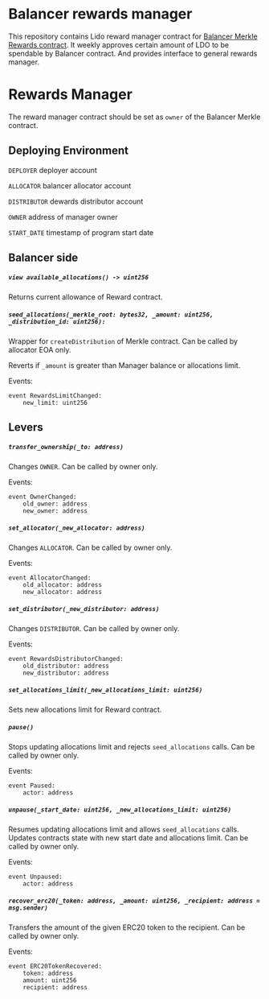 # Balancer rewards manager

This repository contains Lido reward manager contract for [Balancer Merkle Rewards contract](https://github.com/balancer-labs/balancer-v2-monorepo/blob/master/pkg/distributors/contracts/MerkleOrchard.sol).
It weekly approves certain amount of LDO to be spendable by Balancer contract. And provides interface to general rewards manager.

# Rewards Manager

The reward manager contract should be set as `owner` of the Balancer Merkle contract.

## Deploying Environment

`DEPLOYER` deployer account

`ALLOCATOR` balancer allocator account

`DISTRIBUTOR` dewards distributor account

`OWNER` address of manager owner

`START_DATE` timestamp of program start date

## Balancer side

##### `view available_allocations() -> uint256`

Returns current allowance of Reward contract.

##### `seed_allocations(_merkle_root: bytes32, _amount: uint256, _distribution_id: uint256):`

Wrapper for `createDistribution` of Merkle contract. 
Can be called by allocator EOA only.

Reverts if `_amount` is greater than Manager balance or allocations limit.

Events:

```vyper=
event RewardsLimitChanged:
    new_limit: uint256
```

## Levers

##### `transfer_ownership(_to: address)`

Changes `OWNER`. Can be called by owner only.

Events:

```vyper=
event OwnerChanged:
    old_owner: address
    new_owner: address
```


##### `set_allocator(_new_allocator: address)`

Changes `ALLOCATOR`. Can be called by owner only.

Events:

```vyper=
event AllocatorChanged:
    old_allocator: address
    new_allocator: address
```

##### `set_distributor(_new_distributor: address)`

Changes `DISTRIBUTOR`. Can be called by owner only.

Events:

```vyper=
event RewardsDistributorChanged:
    old_distributor: address
    new_distributor: address
```


##### `set_allocations_limit(_new_allocations_limit: uint256)`

Sets new allocations limit for Reward contract.


##### `pause()`

Stops updating allocations limit and rejects `seed_allocations` calls. Can be called by owner only.

Events:
```vyper=
event Paused:
    actor: address
```

##### `unpause(_start_date: uint256, _new_allocations_limit: uint256)`

Resumes updating allocations limit and allows `seed_allocations` calls.
Updates contracts state with new start date and allocations limit. Can be called by owner only.

Events:
```vyper=
event Unpaused:
    actor: address
```

##### `recover_erc20(_token: address, _amount: uint256, _recipient: address = msg.sender)`

Transfers the amount of the given ERC20 token to the recipient. Can be called by owner only.

Events:
```vyper=
event ERC20TokenRecovered:
    token: address
    amount: uint256
    recipient: address
```
